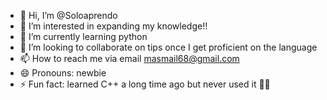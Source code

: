 - 👋 Hi, I’m @Soloaprendo
- 👀 I’m interested in expanding my knowledge!!
- 🌱 I’m currently learning python
- 💞️ I’m looking to collaborate on tips once I get proficient on the language
- 📫 How to reach me via email masmail68@gmail.com
- 😄 Pronouns: newbie 
- ⚡ Fun fact: learned C++ a long time ago but never used it 🤷‍♀️

<!---
Soloaprendo/Soloaprendo is a ✨ special ✨ repository because its `README.md` (this file) appears on your GitHub profile.
You can click the Preview link to take a look at your changes.
--->
